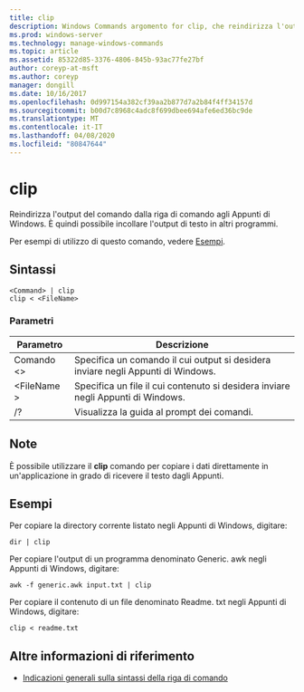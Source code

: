 ```yaml
---
title: clip
description: Windows Commands argomento for clip, che reindirizza l'output del comando dalla riga di comando agli Appunti di Windows.
ms.prod: windows-server
ms.technology: manage-windows-commands
ms.topic: article
ms.assetid: 85322d85-3376-4806-845b-93ac77fe27bf
author: coreyp-at-msft
ms.author: coreyp
manager: dongill
ms.date: 10/16/2017
ms.openlocfilehash: 0d997154a382cf39aa2b877d7a2b84f4ff34157d
ms.sourcegitcommit: b00d7c8968c4adc8f699dbee694afe6ed36bc9de
ms.translationtype: MT
ms.contentlocale: it-IT
ms.lasthandoff: 04/08/2020
ms.locfileid: "80847644"
---
```

# <a name="clip"></a>clip

Reindirizza l'output del comando dalla riga di comando agli Appunti di Windows. È quindi possibile incollare l'output di testo in altri programmi.

Per esempi di utilizzo di questo comando, vedere [Esempi](#BKMK_examples).

## <a name="syntax"></a>Sintassi

```
<Command> | clip
clip < <FileName>
```

### <a name="parameters"></a>Parametri

|Parametro|Descrizione|
|---------|-----------|
|Comando \<>|Specifica un comando il cui output si desidera inviare negli Appunti di Windows.|
|\<FileName >|Specifica un file il cui contenuto si desidera inviare negli Appunti di Windows.|
|/?|Visualizza la guida al prompt dei comandi.|

## <a name="remarks"></a>Note

È possibile utilizzare il **clip** comando per copiare i dati direttamente in un'applicazione in grado di ricevere il testo dagli Appunti.

## <a name="examples"></a><a name=BKMK_examples></a>Esempi

Per copiare la directory corrente listato negli Appunti di Windows, digitare:
```
dir | clip
```
Per copiare l'output di un programma denominato Generic. awk negli Appunti di Windows, digitare:
```
awk -f generic.awk input.txt | clip
```
Per copiare il contenuto di un file denominato Readme. txt negli Appunti di Windows, digitare:
```
clip < readme.txt
```

## <a name="additional-references"></a>Altre informazioni di riferimento

- [Indicazioni generali sulla sintassi della riga di comando](command-line-syntax-key.md)